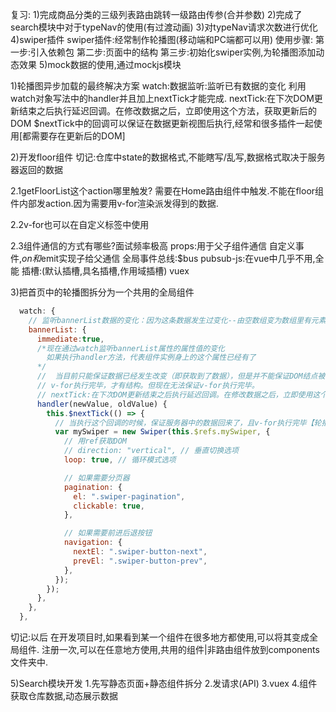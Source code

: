 复习:
1)完成商品分类的三级列表路由跳转一级路由传参(合并参数)
2)完成了search模块中对于typeNav的使用(有过渡动画)
3)对typeNav请求次数进行优化
4)swiper插件
swiper插件:经常制作轮播图(移动端和PC端都可以用)
使用步骤:
    第一步:引入依赖包
    第二步:页面中的结构
    第三步:初始化swiper实例,为轮播图添加动态效果
5)mock数据的使用,通过mockjs模块


1)轮播图异步加载的最终解决方案
watch:数据监听:监听已有数据的变化
利用watch对象写法中的handler并且加上nextTick才能完成.
nextTick:在下次DOM更新结束之后执行延迟回调。在修改数据之后，立即使用这个方法，获取更新后的DOM
$nextTick中的回调可以保证在数据更新视图后执行,经常和很多插件一起使用[都需要存在更新后的DOM]

2)开发floor组件
切记:仓库中state的数据格式,不能瞎写/乱写,数据格式取决于服务器返回的数据

2.1getFloorList这个action哪里触发? 需要在Home路由组件中触发.不能在floor组件内部发action.因为需要用v-for渲染派发得到的数据.

2.2v-for也可以在自定义标签中使用

2.3组件通信的方式有哪些?面试频率极高
props:用于父子组件通信
自定义事件,$on和$emit实现子给父通信
全局事件总线:$bus
pubsub-js:在vue中几乎不用,全能
插槽:(默认插槽,具名插槽,作用域插槽)
vuex


3)把首页中的轮播图拆分为一个共用的全局组件
```js
  watch: {
    // 监听bannerList数据的变化：因为这条数据发生过变化--由空数组变为数组里有元素
    bannerList: {
      immediate:true,
      /*现在通过watch监听bannerList属性的属性值的变化 
        如果执行handler方法，代表组件实例身上的这个属性已经有了
      */
      //  当目前只能保证数据已经发生改变（即获取到了数据），但是并不能保证DOM结点被渲染了
      // v-for执行完毕，才有结构。但现在无法保证v-for执行完毕。
      // nextTick:在下次DOM更新结束之后执行延迟回调。在修改数据之后，立即使用这个方法，获取更新后的DOM。
      handler(newValue, oldValue) {
        this.$nextTick(() => {
          // 当执行这个回调的时候，保证服务器中的数据回来了，且v-for执行完毕【轮播图所需的DOM结构存在了】
          var mySwiper = new Swiper(this.$refs.mySwiper, {
            // 用ref获取DOM
            // direction: "vertical", // 垂直切换选项
            loop: true, // 循环模式选项

            // 如果需要分页器
            pagination: {
              el: ".swiper-pagination",
              clickable: true,
            },

            // 如果需要前进后退按钮
            navigation: {
              nextEl: ".swiper-button-next",
              prevEl: ".swiper-button-prev",
            },
          });
        });
      },
    },
  },
```
切记:以后 在开发项目时,如果看到某一个组件在很多地方都使用,可以将其变成全局组件.
注册一次,可以在任意地方使用,共用的组件|非路由组件放到components文件夹中.

5)Search模块开发
    1.先写静态页面+静态组件拆分
    2.发请求(API)
    3.vuex
    4.组件获取仓库数据,动态展示数据